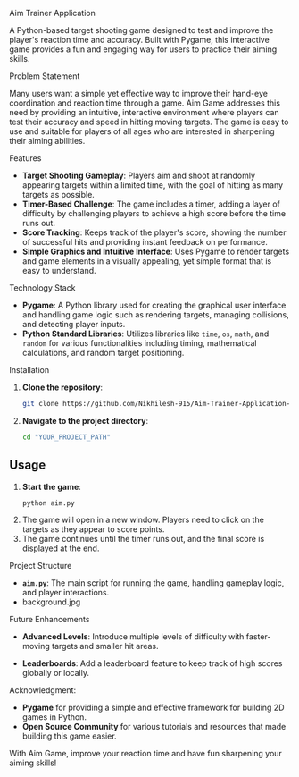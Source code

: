 Aim Trainer Application

A Python-based target shooting game designed to test and improve the player's reaction time and accuracy. Built with Pygame, this interactive game provides a fun and engaging way for users to practice their aiming skills.

Problem Statement

Many users want a simple yet effective way to improve their hand-eye coordination and reaction time through a game. Aim Game addresses this need by providing an intuitive, interactive environment where players can test their accuracy and speed in hitting moving targets. The game is easy to use and suitable for players of all ages who are interested in sharpening their aiming abilities.

Features

- **Target Shooting Gameplay**: Players aim and shoot at randomly appearing targets within a limited time, with the goal of hitting as many targets as possible.
- **Timer-Based Challenge**: The game includes a timer, adding a layer of difficulty by challenging players to achieve a high score before the time runs out.
- **Score Tracking**: Keeps track of the player's score, showing the number of successful hits and providing instant feedback on performance.
- **Simple Graphics and Intuitive Interface**: Uses Pygame to render targets and game elements in a visually appealing, yet simple format that is easy to understand.

Technology Stack

- **Pygame**: A Python library used for creating the graphical user interface and handling game logic such as rendering targets, managing collisions, and detecting player inputs.
- **Python Standard Libraries**: Utilizes libraries like `time`, `os`, `math`, and `random` for various functionalities including timing, mathematical calculations, and random target positioning.

Installation

1. **Clone the repository**:
   ```bash
   git clone https://github.com/Nikhilesh-915/Aim-Trainer-Application-.git
   ```
2. **Navigate to the project directory**:
   ```bash
   cd "YOUR_PROJECT_PATH"
   ```

## Usage

1. **Start the game**:
   ```bash
   python aim.py
   ```
2. The game will open in a new window. Players need to click on the targets as they appear to score points.
3. The game continues until the timer runs out, and the final score is displayed at the end.

Project Structure

- **`aim.py`**: The main script for running the game, handling gameplay logic, and player interactions.
- background.jpg

Future Enhancements

- **Advanced Levels**: Introduce multiple levels of difficulty with faster-moving targets and smaller hit areas.

- **Leaderboards**: Add a leaderboard feature to keep track of high scores globally or locally.

Acknowledgment:

- **Pygame** for providing a simple and effective framework for building 2D games in Python.
- **Open Source Community** for various tutorials and resources that made building this game easier.

With Aim Game, improve your reaction time and have fun sharpening your aiming skills!

